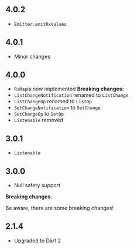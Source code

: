 ## 4.0.2

+ `Emitter.emitRxValues`

## 4.0.1

+ Minor changes

## 4.0.0

+ `RxMap`is now implemented
  **Breaking changes:**
+ `ListChangeNotification` renamed to `ListChange`
+ `ListChangeOp` renamed to `ListOp`
+ `SetChangeNotification` to `SetChange`
+ `SetChangeOp` to `SetOp`
+ `Listenable` removed

## 3.0.1

+ `Listenable`

## 3.0.0

+ Null safety support

**Breaking changes**:

Be aware, there are some breaking changes!

## 2.1.4

+ Upgraded to Dart 2
